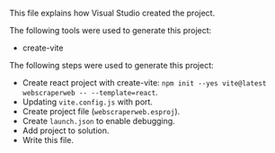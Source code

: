 This file explains how Visual Studio created the project.

The following tools were used to generate this project:
- create-vite

The following steps were used to generate this project:
- Create react project with create-vite: `npm init --yes vite@latest webscraperweb -- --template=react`.
- Updating `vite.config.js` with port.
- Create project file (`webscraperweb.esproj`).
- Create `launch.json` to enable debugging.
- Add project to solution.
- Write this file.
